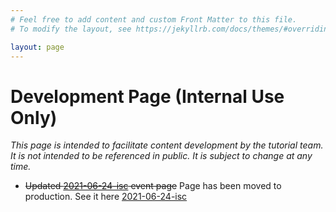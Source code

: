 ```yaml
---
# Feel free to add content and custom Front Matter to this file.
# To modify the layout, see https://jekyllrb.com/docs/themes/#overriding-theme-defaults

layout: page
---
```

# Development Page (Internal Use Only)

*This page is intended to facilitate content development by the tutorial team.  It is not intended to be referenced in public.  It is subject to change at any time.*

* ~~Updated [2021-06-24-isc](2021-06-24-isc/2021-06-24-isc) event page~~ Page has been moved to production.  See it here [2021-06-24-isc](../events/2021-06-24-isc.html)